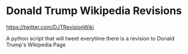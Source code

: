 # Donald Trump Wikipedia Revisions

https://twitter.com/DJTRevisionWiki

A python script that will tweet everytime there is a revision to Donald Trump's Wikipedia Page
